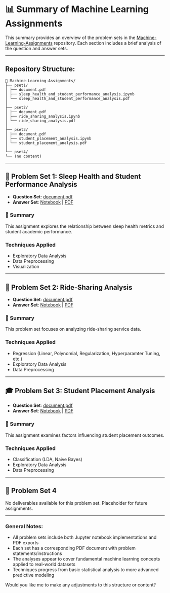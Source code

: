 # 📊 Summary of Machine Learning Assignments

This summary provides an overview of the problem sets in the [Machine-Learning-Assignments](https://github.com/MMDPROJECT/Machine-Learning-Assignments) repository. Each section includes a brief analysis of the question and answer sets.

---

## Repository Structure:

```
📁 Machine-Learning-Assignments/
├── pset1/
│ ├── document.pdf
│ ├── sleep_health_and_student_performance_analysis.ipynb
│ └── sleep_health_and_student_performance_analysis.pdf
│
├── pset2/
│ ├── document.pdf
│ ├── ride_sharing_analysis.ipynb
│ └── ride_sharing_analysis.pdf
│
├── pset3/
│ ├── document.pdf
│ ├── student_placement_analysis.ipynb
│ └── student_placement_analysis.pdf
│
└── pset4/
└── (no content)
```
---

## 🧠 Problem Set 1: Sleep Health and Student Performance Analysis

- **Question Set**: [document.pdf](pset1/document.pdf)  
- **Answer Set**: [Notebook](pset1/sleep_health_and_student_performance_analysis.ipynb) | [PDF](pset1/sleep_health_and_student_performance_analysis.pdf)  

### 📝 Summary  
This assignment explores the relationship between sleep health metrics and student academic performance. 

### Techniques Applied
- Exploratory Data Analysis
- Data Preprocessing
- Visualization

---

## 🚗 Problem Set 2: Ride-Sharing Analysis

- **Question Set**: [document.pdf](pset2/document.pdf)  
- **Answer Set**: [Notebook](pset2/ride_sharing_analysis.ipynb) | [PDF](pset2/ride_sharing_analysis.pdf)  

### 📝 Summary  
This problem set focuses on analyzing ride-sharing service data.

### Techniques Applied
- Regression (Linear, Polynomial, Regularization, Hyperparamter Tuning, etc.)
- Exploratory Data Analysis
- Data Preprocessing

---

## 🎓 Problem Set 3: Student Placement Analysis

- **Question Set**: [document.pdf](pset3/document.pdf)  
- **Answer Set**: [Notebook](pset3/student_placement_analysis.ipynb) | [PDF](pset3/student_placement_analysis.pdf)  

### 📝 Summary  
This assignment examines factors influencing student placement outcomes.

### Techniques Applied
- Classification (LDA, Naive Bayes)
- Exploratory Data Analysis
- Data Preprocessing

---

## 📁 Problem Set 4

No deliverables available for this problem set. Placeholder for future assignments.

---

### General Notes:
- All problem sets include both Jupyter notebook implementations and PDF exports
- Each set has a corresponding PDF document with problem statements/instructions
- The analyses appear to cover fundamental machine learning concepts applied to real-world datasets
- Techniques progress from basic statistical analysis to more advanced predictive modeling

Would you like me to make any adjustments to this structure or content?
